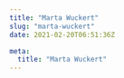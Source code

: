 ```yaml
---
title: "Marta Wuckert"
slug: "marta-wuckert"
date: 2021-02-20T06:51:36Z

meta:
  title: "Marta Wuckert"
---
```


